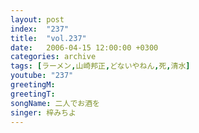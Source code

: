 ```yaml
---
layout: post
index:  "237"
title:  "vol.237"
date:   2006-04-15 12:00:00 +0300
categories: archive
tags: [ラーメン,山崎邦正,どないやねん,死,清水]
youtube: "237"
greetingM: 
greetingT: 
songName: 二人でお酒を
singer: 梓みちよ
---
```

